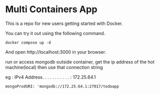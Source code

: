 # Multi Containers App

This is a repo for new users getting started with Docker.

You can try it out using the following command.

```docker compose up -d```

And open http://localhost:3000 in your browser.

run or access mongodb outside container, get the ip address of the hot machine(local) then use that connection string

eg :  IPv4 Address. . . . . . . . . . . : 172.25.64.1

```mongoProdURI: 'mongodb://172.25.64.1:27017/todoapp```
